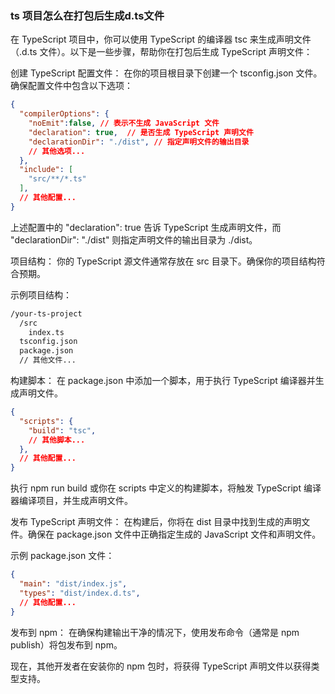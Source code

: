 ### ts 项目怎么在打包后生成d.ts文件

在 TypeScript 项目中，你可以使用 TypeScript 的编译器 tsc 来生成声明文件（.d.ts 文件）。以下是一些步骤，帮助你在打包后生成 TypeScript 声明文件：

创建 TypeScript 配置文件：
在你的项目根目录下创建一个 tsconfig.json 文件。确保配置文件中包含以下选项：

```json
{
  "compilerOptions": {
    "noEmit":false, // 表示不生成 JavaScript 文件
    "declaration": true,  // 是否生成 TypeScript 声明文件
    "declarationDir": "./dist", // 指定声明文件的输出目录
    // 其他选项...
  },
  "include": [
    "src/**/*.ts"
  ],
  // 其他配置...
}

```
上述配置中的 "declaration": true 告诉 TypeScript 生成声明文件，而 "declarationDir": "./dist" 则指定声明文件的输出目录为 ./dist。

项目结构：
你的 TypeScript 源文件通常存放在 src 目录下。确保你的项目结构符合预期。

示例项目结构：

```bash
/your-ts-project
  /src
    index.ts
  tsconfig.json
  package.json
  // 其他文件...

```
构建脚本：
在 package.json 中添加一个脚本，用于执行 TypeScript 编译器并生成声明文件。

```json
{
  "scripts": {
    "build": "tsc",
    // 其他脚本...
  },
  // 其他配置...
}

```
执行 npm run build 或你在 scripts 中定义的构建脚本，将触发 TypeScript 编译器编译项目，并生成声明文件。

发布 TypeScript 声明文件：
在构建后，你将在 dist 目录中找到生成的声明文件。确保在 package.json 文件中正确指定生成的 JavaScript 文件和声明文件。

示例 package.json 文件：

```json
{
  "main": "dist/index.js",
  "types": "dist/index.d.ts",
  // 其他配置...
}

```
发布到 npm：
在确保构建输出干净的情况下，使用发布命令（通常是 npm publish）将包发布到 npm。

现在，其他开发者在安装你的 npm 包时，将获得 TypeScript 声明文件以获得类型支持。




